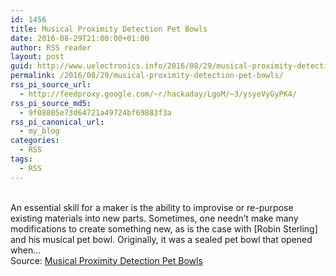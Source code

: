 ```yaml
---
id: 1456
title: Musical Proximity Detection Pet Bowls
date: 2016-08-29T21:00:00+01:00
author: RSS reader
layout: post
guid: http://www.uelectronics.info/2016/08/29/musical-proximity-detection-pet-bowls/
permalink: /2016/08/29/musical-proximity-detection-pet-bowls/
rss_pi_source_url:
  - http://feedproxy.google.com/~r/hackaday/LgoM/~3/ysyeVyGyPK4/
rss_pi_source_md5:
  - 9f08805e73d64721a49724bf69883f3a
rss_pi_canonical_url:
  - my_blog
categories:
  - RSS
tags:
  - RSS
---
```

&#013;  
An essential skill for a maker is the ability to improvise or re-purpose existing materials into new parts. Sometimes, one needn’t make many modifications to create something new, as is the case with [Robin Sterling] and his musical pet bowl. Originally, it was a sealed pet bowl that opened when…&#013;  
Source: <a href="http://feedproxy.google.com/~r/hackaday/LgoM/~3/ysyeVyGyPK4/" target="_blank">Musical Proximity Detection Pet Bowls</a>